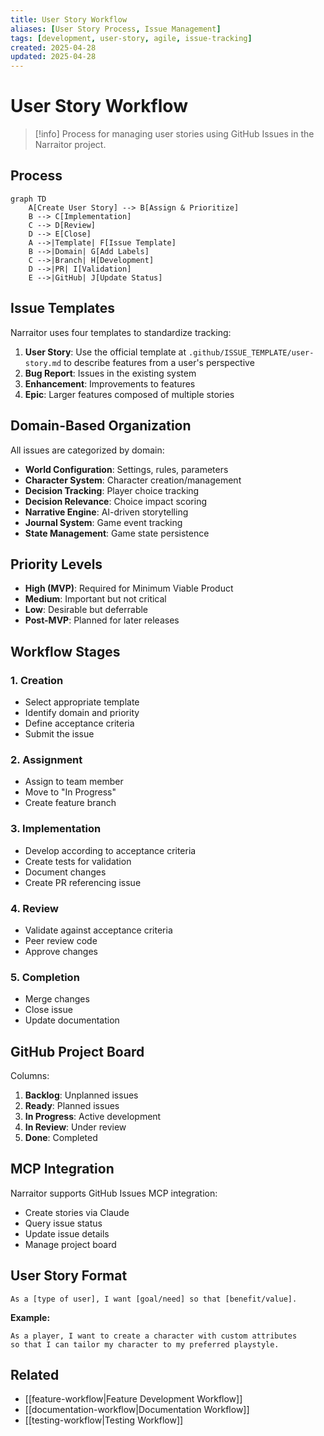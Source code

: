 ```yaml
---
title: User Story Workflow
aliases: [User Story Process, Issue Management]
tags: [development, user-story, agile, issue-tracking]
created: 2025-04-28
updated: 2025-04-28
---
```


# User Story Workflow

> [!info]
> Process for managing user stories using GitHub Issues in the Narraitor project.

## Process

```mermaid
graph TD
    A[Create User Story] --> B[Assign & Prioritize]
    B --> C[Implementation]
    C --> D[Review]
    D --> E[Close]
    A -->|Template| F[Issue Template]
    B -->|Domain| G[Add Labels]
    C -->|Branch| H[Development]
    D -->|PR| I[Validation]
    E -->|GitHub| J[Update Status]
```

## Issue Templates

Narraitor uses four templates to standardize tracking:

1. **User Story**: Use the official template at `.github/ISSUE_TEMPLATE/user-story.md` to describe features from a user's perspective
2. **Bug Report**: Issues in the existing system
3. **Enhancement**: Improvements to features
4. **Epic**: Larger features composed of multiple stories

## Domain-Based Organization

All issues are categorized by domain:

- **World Configuration**: Settings, rules, parameters
- **Character System**: Character creation/management
- **Decision Tracking**: Player choice tracking
- **Decision Relevance**: Choice impact scoring
- **Narrative Engine**: AI-driven storytelling
- **Journal System**: Game event tracking
- **State Management**: Game state persistence

## Priority Levels

- **High (MVP)**: Required for Minimum Viable Product
- **Medium**: Important but not critical
- **Low**: Desirable but deferrable
- **Post-MVP**: Planned for later releases

## Workflow Stages

### 1. Creation
- Select appropriate template
- Identify domain and priority
- Define acceptance criteria
- Submit the issue

### 2. Assignment
- Assign to team member
- Move to "In Progress"
- Create feature branch

### 3. Implementation
- Develop according to acceptance criteria
- Create tests for validation
- Document changes
- Create PR referencing issue

### 4. Review
- Validate against acceptance criteria
- Peer review code
- Approve changes

### 5. Completion
- Merge changes
- Close issue
- Update documentation

## GitHub Project Board

Columns:
1. **Backlog**: Unplanned issues
2. **Ready**: Planned issues
3. **In Progress**: Active development
4. **In Review**: Under review
5. **Done**: Completed

## MCP Integration

Narraitor supports GitHub Issues MCP integration:
- Create stories via Claude
- Query issue status
- Update issue details
- Manage project board

## User Story Format

```
As a [type of user], I want [goal/need] so that [benefit/value].
```

**Example:**
```
As a player, I want to create a character with custom attributes
so that I can tailor my character to my preferred playstyle.
```

## Related
- [[feature-workflow|Feature Development Workflow]]
- [[documentation-workflow|Documentation Workflow]]
- [[testing-workflow|Testing Workflow]]
